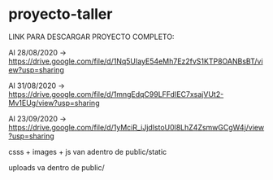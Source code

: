 # proyecto-taller

LINK PARA DESCARGAR PROYECTO COMPLETO: 

Al 28/08/2020 -> https://drive.google.com/file/d/1Nq5UIayE54eMh7Ez2fvS1KTP8OANBsBT/view?usp=sharing

Al 31/08/2020 -> https://drive.google.com/file/d/1mngEdqC99LFFdIEC7xsajVUt2-Mv1EUg/view?usp=sharing

Al 23/09/2020 -> https://drive.google.com/file/d/1yMciR_iJjdlstoU0l8LhZ4ZsmwGCgW4j/view?usp=sharing

csss + images + js van adentro de public/static

uploads va dentro de public/


